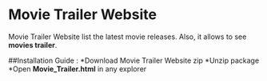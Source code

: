 # Movie Trailer Website
Movie Trailer Website list the latest movie releases. Also, it allows to see **movies trailer**.

##Installation Guide :
*Download Movie Trailer Website zip
*Unzip package
*Open **__Movie_Trailer.html__** in any explorer

